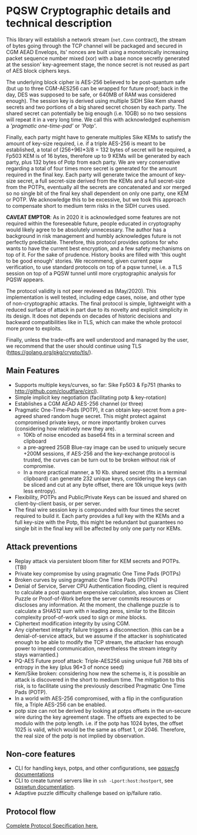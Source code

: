 # PQSW Cryptographic details and technical description

This library will establish a network stream (`net.Conn` contract), the stream of bytes going through the TCP channel 
will be packaged and secured in CGM AEAD Envelops, its' nonces are built using a monotonically increasing packet
sequence number mixed (xor) with a base nonce secretly generated at the session' key-agreement stage, the nonce secret
is not reused as part of AES block ciphers keys.

The underlying block cipher is AES-256 believed to be post-quantum safe (but up to three CGM-AES256 can be wrapped for
future proof; back in the day, DES was supposed to be safe, or 640MB of RAM was considered enough). The session key is
derived using multiple SIDH Sike Kem shared secrets and two portions of a big shared secret chosen by each party.
The shared secret can potentially be big enough (i.e. 10GB) so no two sessions will repeat it in a very long time.
We call this with acknowledged euphemism a _'pragmatic one-time-pad'_ or _'Potp'_.

Finally, each party might have to generate multiples Sike KEMs to satisfy the amount of key-size required, i.e. if a
triple AES-256 is meant to be established, a total of (256+96)*3/8 = 132 bytes of secret will be required, a Fp503 KEM
is of 16 bytes, therefore up to 9 KEMs will be generated by each party, plus 132 bytes of Potp from each party. We are
very conservative regarding a total of four times more secret is generated for the amount required in the final key. 
Each party will generate twice the amount of key-size secret, a full secret-size derived from the KEMs and a full
secret-size from the POTPs, eventually all the secrets are concatenated and xor merged so no single bit of the final key
shall dependent on only one party, one KEM or POTP. We acknowledge this to be excessive, but we took this approach to 
compensate short to medium term risks in the SIDH curves used. 

**CAVEAT EMPTOR**: As in 2020 it is acknowledged some features are not required within the foreseeable future, 
people educated in cryptography would likely agree to be absolutely unnecessary. The author has a background in risk
management and humbly acknowledges future is not perfectly predictable. Therefore, this protocol provides options for
who wants to have the current best encryption, and a few safety mechanisms on top of it. For the sake of prudence.
History books are filled with 'this ought to be good enough' stories. We recommend, given current pqsw verification,
to use standard protocols on top of a pqsw tunnel, i.e. a TLS session on top of a PQSW tunnel until more cryptographic
analysis for PQSW appears.

The protocol validity is not peer reviewed as (May/2020). This implementation is well tested, including edge cases,
noise, and other type of non-cryptographic attacks. The final protocol is simple, lightweight with a reduced surface
of attack in part due to its novelty and explicit simplicity in its design. It does not depends on decades of historic
decisions and backward compatibilities like in TLS, which can make the whole protocol more prone to exploits.

Finally, unless the trade-offs are well understood and managed by the user, we recommend that the user should continue
using TLS (https://golang.org/pkg/crypto/tls/).

## Main Features
- Supports multiple keys/curves, so far: Sike Fp503 & Fp751 (thanks to http://github.com/cloudflare/circl).
- Simple implicit key negotiation (facilitating potp & key-rotation)
- Establishes a CGM AEAD AES-256 channel (or three)
- Pragmatic One-Time-Pads (POTP), it can obtain key-secret from a pre-agreed shared random huge secret. This might
  protect against compromised private keys, or more importantly broken curves (considering how relatively new they are).
  - 10Kb of noise encoded as base64 fits in a terminal screen and clipboard
  - a pre-agreed 25GB Blue-ray image can be used to uniquely secure +200M sessions, if AES-256 and the key-exchange
    protocol is trusted, the curves can be turn out to be broken without risk of compromise.
  - In a more practical manner, a 10 Kb. shared secret (fits in a terminal clipboard) can generate 232 unique keys,
    considering the keys can be sliced and cut at any byte offset, there are 10k unique keys (with less entropy).
- Flexibility, POTPs and Public/Private Keys can be issued and shared on client-by-client basis, or per server.
- The final wire session key is compounded with four times the secret required to build it. Each party provides a full
  key with the KEMs and a full key-size with the Potp, this might be redundant but guarantees no single bit in the final
  key will be affected by only one party nor KEMs.
    
## Attack preventions
  - Replay attack via persistent bloom filter for KEM secrets and POTPs. (TBI)
  - Private key compromise by using pragmatic One Time Pads (POTPs)
  - Broken curves by using pragmatic One Time Pads (POTPs)
  - Denial of Service, Server CPU Authentication flooding, client is required to calculate a post quantum expensive 
    calculation, also known as Client Puzzle or Proof-of-Work before the server commits resources or discloses any
    information. At the moment, the challenge puzzle is to calculate a SHA512 sum with _n_ leading zeros, similar to the
    Bitcoin complexity proof-of-work used to sign or _mine_ blocks.
  - Ciphertext modification integrity by using CGM.
  - Any ciphertext integrity failure triggers a disconnection. (this can be a denial-of-service attack, but we assume if
    the attacker is sophisticated enough to be able to modify the TCP stream, the attacker has enough power to impeed 
    communication, nevertheless the stream integrity stays warrantied.)
  - PQ-AES Future proof attack: Triple-AES256 using unique full 768 bits of entropy in the key (plus 96*3 of nonce seed)
  - Kem/Sike broken: considering how new the scheme is, it is possible an attack is discovered in the short to medium 
    time. The mitigation to this risk, is to facilitate using the previously described Pragmatic One Time Pads (POTP). 
  - In a world with AES-256 compromised, with a flip in the configuration file, a Triple AES-256 can be enabled.
  - potp size can not be derived by looking at potps offsets in the un-secure wire during the key agreement stage. The
    offsets are expected to be modulo with the potp length. i.e. if the potp has 1024 bytes, the offset 1025 is valid, 
    which would be the same as offset 1, or 2046. Therefore, the real size of the potp is not implied by observation.

## Non-core features
- CLI for handling keys, potps, and other configurations, see [pqswcfg documentations](pqswcfg.md)
- CLI to create tunnel servers like in `ssh -Lport:host:hostport`, see [pqswtun documentation](pqswtun.md).
- Adaptive puzzle difficulty challenge based on ip/failure ratio.

## Protocol flow
[Complete Protocol Specification here.](protocol.md)
